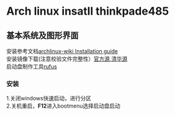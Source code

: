# Arch linux insatll thinkpade485
## 基本系统及图形界面
 安装参考文档[archlinux-wiki Installation guide](https://wiki.archlinux.org/index.php/Installation_guide_(%E7%AE%80%E4%BD%93%E4%B8%AD%E6%96%87))  
 安装镜像下载(注意校验文件完整性）[官方源](https://archlinux.org/download/),[清华源](https://mirrors.tuna.tsinghua.edu.cn/)  
 启动盘制作工具[rufus](https://rufus.ie/)  
 ### 安装
 1.关闭windows快速启动，进行分区  
 2.关机重启，**F12**进入bootmenu选择启动盘启动
